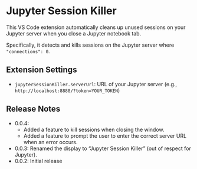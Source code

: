 # Jupyter Session Killer

This VS Code extension automatically cleans up unused sessions on your Jupyter server when you close a Jupyter notebook tab.

Specifically, it detects and kills sessions on the Jupyter server where `"connections": 0`.

## Extension Settings

- `jupyterSessionKiller.serverUrl`: URL of your Jupyter server (e.g., `http://localhost:8888/?token=YOUR_TOKEN`)

## Release Notes

- 0.0.4: 
  - Added a feature to kill sessions when closing the window.
  - Added a feature to prompt the user to enter the correct server URL when an error occurs.
- 0.0.3: Renamed the display to “Jupyter Session Killer” (out of respect for Jupyter).
- 0.0.2: Initial release
